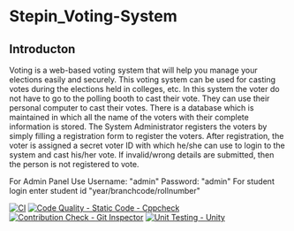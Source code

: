 # Stepin_Voting-System

## Introducton

Voting is a web-based voting system that will help you manage your elections easily and securely. This voting system can be used for casting votes during the elections held in colleges, etc. In this system the voter do not have to go to the polling booth to cast their vote. They can use their personal computer to cast their votes. There is a database which is maintained in which all the name of the voters with their complete information is stored. The System Administrator registers the voters by simply filling a registration form to register the voters. After registration, the voter is assigned a secret voter ID with which he/she can use to login to the system and cast his/her vote. If invalid/wrong details are submitted, then the person is not registered to vote.

For Admin Panel Use Username: "admin" Password: "admin"
For student login enter student id "year/branchcode/rollnumber"


[![CI](https://github.com/vgbhagya/Stepin_Voting-System/actions/workflows/main.yml/badge.svg)](https://github.com/vgbhagya/Stepin_Voting-System/actions/workflows/main.yml)
[![Code Quality - Static Code - Cppcheck](https://github.com/vgbhagya/Stepin_Voting-System/actions/workflows/cppcheck.yml/badge.svg)](https://github.com/vgbhagya/Stepin_Voting-System/actions/workflows/cppcheck.yml)
[![Contribution Check - Git Inspector](https://github.com/vgbhagya/Stepin_Voting-System/actions/workflows/gitinspector.yml/badge.svg)](https://github.com/vgbhagya/Stepin_Voting-System/actions/workflows/gitinspector.yml)
[![Unit Testing - Unity](https://github.com/vgbhagya/Stepin_Voting-System/actions/workflows/unity.yml/badge.svg)](https://github.com/vgbhagya/Stepin_Voting-System/actions/workflows/unity.yml)

